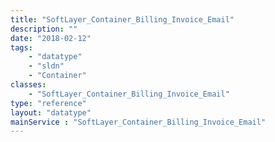 ```yaml
---
title: "SoftLayer_Container_Billing_Invoice_Email"
description: ""
date: "2018-02-12"
tags:
    - "datatype"
    - "sldn"
    - "Container"
classes:
    - "SoftLayer_Container_Billing_Invoice_Email"
type: "reference"
layout: "datatype"
mainService : "SoftLayer_Container_Billing_Invoice_Email"
---
```

